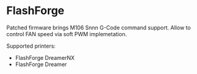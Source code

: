 #  FlashForge

Patched firmware brings M106 Snnn G-Code command support. Allow to control FAN speed via soft PWM implemetation.


Supported printers:

- FlashForge DreamerNX
- FlashForge Dreamer
